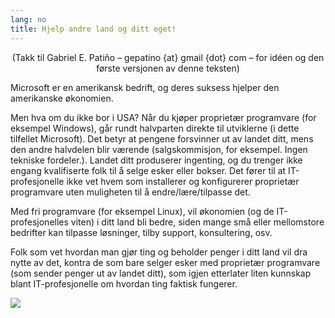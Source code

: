 ```yaml
---
lang: no
title: Hjelp andre land og ditt eget!
---
```


<center>(Takk til Gabriel E. Patiño – gepatino {at} gmail {dot} com – for idéen og den første versjonen av denne teksten)</center>

Microsoft er en amerikansk bedrift, og deres suksess hjelper den amerikanske økonomien.

Men hva om du ikke bor i USA? Når du kjøper proprietær programvare (for eksempel Windows), går rundt halvparten direkte til utviklerne (i dette tilfellet Microsoft). Det betyr at pengene forsvinner ut av landet ditt, mens den andre halvdelen blir værende (salgskommisjon, for eksempel. Ingen tekniske fordeler.). Landet ditt produserer ingenting, og du trenger ikke engang kvalifiserte folk til å selge esker eller bokser. Det fører til at IT-profesjonelle ikke vet hvem som installerer og konfigurerer proprietær programvare uten muligheten til å endre/lære/tilpasse det.

Med fri programvare (for eksempel Linux), vil økonomien (og de IT-profesjonelles viten) i ditt land bli bedre, siden mange små eller mellomstore bedrifter kan tilpasse løsninger, tilby support, konsultering, osv.

Folk som vet hvordan man gjør ting og beholder penger i ditt land vil dra nytte av det, kontra de som bare selger esker med proprietær programvare (som sender penger ut av landet ditt), som igjen etterlater liten kunnskap blant IT-profesjonelle om hvordan ting faktisk fungerer.

<img src="Images/earth.png" />




